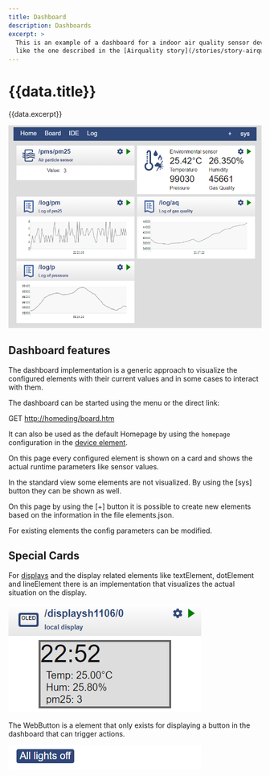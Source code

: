```yaml
---
title: Dashboard
description: Dashboards
excerpt: >
  This is an example of a dashboard for a indoor air quality sensor device
  like the one described in the [Airquality story](/stories/story-airquality.md). 
---
```


# {{data.title}}

{{data.excerpt}}

![dashboard ui](/dashboard.png)


## Dashboard features

The dashboard implementation is a generic approach to visualize the configured elements with their current 
values and in some cases to interact with them.

The dashboard can be started using the menu or the direct link:

GET <http://homeding/board.htm>

It can also be used as the default Homepage by using the `homepage` configuration in the [device element](/elements/device.md).

On this page every configured element is shown on a card and shows the actual runtime parameters like sensor values.

In the standard view some elements are not visualized. By using the [sys] button they can be shown as well.

On this page by using the [+] button it is possible to create new elements based on the information in the file elements.json. 

For existing elements the config parameters can be modified.


## Special Cards

For [displays](/displays.md) and the display related elements like textElement, dotElement and lineElement
there is an implementation that visualizes the actual situation on the display. 

![displaycard](/elements/displaycard.png)

The WebButton is a element that only exists for displaying a button in the dashboard that can trigger actions. 

![webbuttoncard](/elements/webbuttoncard.png)

